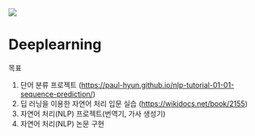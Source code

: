  <img src="https://img.shields.io/badge/Python-3776AB?style=flat&logo=Pythont&logoColor=white"/>
<h1>Deeplearning</h1>

목표


1. 단어 분류 프로젝트 (https://paul-hyun.github.io/nlp-tutorial-01-01-sequence-prediction/)
2. 딥 러닝을 이용한 자연어 처리 입문 실습 (https://wikidocs.net/book/2155)
3. 자연어 처리(NLP) 프로젝트(번역기, 가사 생성기)
4. 자연어 처리(NLP) 논문 구현

